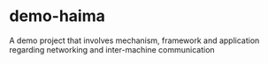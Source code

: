 # demo-haima
A demo project that involves mechanism, framework and application regarding networking and inter-machine communication